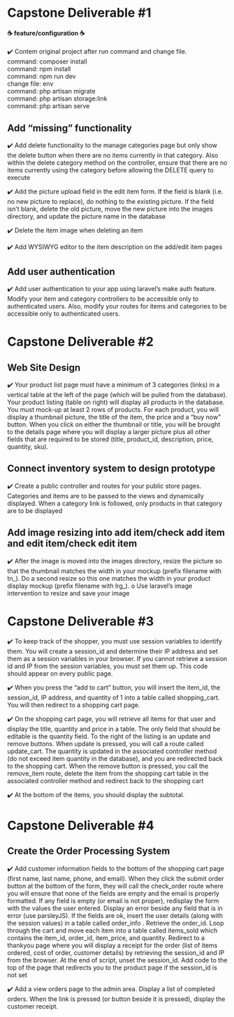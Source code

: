 # Capstone Deliverable #1
#### ☕ feature/configuration ☕
✔️ Contem original project after run command and change file.
<br />command: composer install
<br />command: npm install
<br />command: npm run dev
<br />change file: env
<br />command: php artisan migrate
<br />command: php artisan storage:link
<br />command: php artisan serve

## Add “missing” functionality
✔️ Add delete functionality to the manage categories page but only show the delete button 
when there are no items currently in that category. Also within the delete category method on 
the controller, ensure that there are no items currently using the category before allowing the 
DELETE query to execute

✔️ Add the picture upload field in the edit item form. If the field is blank (i.e. no new picture to 
replace), do nothing to the existing picture. If the field isn’t blank, delete the old picture, move 
the new picture into the images directory, and update the picture name in the database

✔️ Delete the item image when deleting an item

✔️ Add WYSIWYG editor to the item description on the add/edit item pages

## Add user authentication
✔️ Add user authentication to your app using laravel’s make auth feature. Modify your item and 
category controllers to be accessible only to authenticated users. Also, modify your routes for 
items and categories to be accessible only to authenticated users.

# Capstone Deliverable #2
## Web Site Design
✔️ Your product list page must have a minimum of 3 categories (links) in a vertical table at the 
left of the page (which will be pulled from the database). Your product listing (table on right) 
will display all products in the database. You must mock-up at least 2 rows of products. For 
each product, you will display a thumbnail picture, the title of the item, the price and a “buy 
now” button. When you click on either the thumbnail or title, you will be brought to the details 
page where you will display a larger picture plus all other fields that are required to be stored 
(title, product_id, description, price, quantity, sku).

## Connect inventory system to design prototype
✔️ Create a public controller and routes for your public store pages. Categories and items are 
to be passed to the views and dynamically displayed. When a category link is followed, only 
products in that category are to be displayed

## Add image resizing into add item/check add item and edit item/check edit item
✔️ After the image is moved into the images directory, resize the picture so that the thumbnail 
matches the width in your mockup (prefix filename with tn_). Do a second resize so this one 
matches the width in your product display mockup (prefix filename with lrg_). 
o Use laravel’s image intervention to resize and save your image

# Capstone Deliverable #3 
✔️ To keep track of the shopper, you must use session variables to identify them. You will 
create a session_id and determine their IP address and set them as a session variables 
in your browser. If you cannot retrieve a session id and IP from the session variables, 
you must set them up. This code should appear on every public page.

✔️ When you press the “add to cart” button, you will insert the item_id, the session_id, IP 
address, and quantity of 1 into a table called shopping_cart. You will then redirect to a 
shopping cart page.

✔️ On the shopping cart page, you will retrieve all items for that user and display the title, 
quantity and price in a table. The only field that should be editable is the quantity field. 
To the right of the listing is an update and remove buttons. When update is pressed, you 
will call a route called update_cart. The quantity is updated in the associated controller 
method (do not exceed item quantity in the database), and you are redirected back to 
the shopping cart. When the remove button is pressed, you call the remove_item route, 
delete the item from the shopping cart table in the associated controller method and 
redirect back to the shopping cart

✔️ At the bottom of the items, you should display the subtotal.

# Capstone Deliverable #4
## Create the Order Processing System
✔️ Add customer information fields to the bottom of the shopping cart page (first name, 
last name, phone, and email). When they click the submit order button at the bottom of 
the form, they will call the check_order route where you will ensure that none of the 
fields are empty and the email is properly formatted. If any field is empty (or email is 
not proper), redisplay the form with the values the user entered. Display an error beside 
any field that is in error (use parsleyJS). If the fields are ok, insert the user details (along 
with the session values) in a table called order_info . Retrieve the order_id. Loop 
through the cart and move each item into a table called items_sold which contains the 
item_id, order_id, item_price, and quantity. Redirect to a thankyou page where you 
will display a receipt for the order (list of items ordered, cost of order, customer details) 
by retrieving the session_id and IP from the browser. At the end of script, unset the 
session_id. Add code to the top of the page that redirects you to the product page if the 
session_id is not set

✔️ Add a view orders page to the admin area. Display a list of completed orders. When the 
link is pressed (or button beside it is pressed), display the customer receipt.
